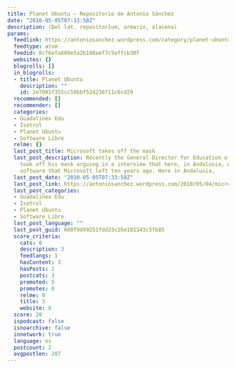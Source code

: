 ```yaml
---
title: Planet Ubuntu – Repositorio de Antonio Sánchez
date: "2010-05-05T07:33:58Z"
description: (Del lat. repositorĭum, armario, alacena)
params:
  feedlink: https://antoniosanchez.wordpress.com/category/planet-ubuntu/feed/atom/
  feedtype: atom
  feedid: 0cf6efa609e5a2b188aef7c5effcb30f
  websites: {}
  blogrolls: []
  in_blogrolls:
  - title: Planet Ubuntu
    description: ""
    id: 2e7081f355cc59bbf52d230711c6cd29
  recommended: []
  recommender: []
  categories:
  - Guadalinex Edu
  - Isotrol
  - Planet Ubuntu
  - Software Libre
  relme: {}
  last_post_title: Microsoft takes off the mask
  last_post_description: Recently the General Director for Education of Microsoft
    took off his mask arguing in a interview that here, in Andalusia, we are using
    software that Microsoft left ten years ago. Here in Andalusia,
  last_post_date: "2010-05-05T07:33:58Z"
  last_post_link: https://antoniosanchez.wordpress.com/2010/05/04/microsoft-takes-off-the-mask/
  last_post_categories:
  - Guadalinex Edu
  - Isotrol
  - Planet Ubuntu
  - Software Libre
  last_post_language: ""
  last_post_guid: 600f9d49251fdd33c26e181343c5fb85
  score_criteria:
    cats: 0
    description: 3
    feedlangs: 1
    hasContent: 3
    hasPosts: 2
    postcats: 3
    promoted: 5
    promotes: 0
    relme: 0
    title: 3
    website: 0
  score: 20
  ispodcast: false
  isnoarchive: false
  innetwork: true
  language: es
  postcount: 2
  avgpostlen: 287
---
```

